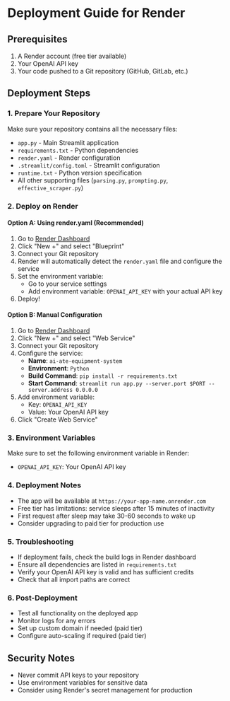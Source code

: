 # Deployment Guide for Render

## Prerequisites
1. A Render account (free tier available)
2. Your OpenAI API key
3. Your code pushed to a Git repository (GitHub, GitLab, etc.)

## Deployment Steps

### 1. Prepare Your Repository
Make sure your repository contains all the necessary files:
- `app.py` - Main Streamlit application
- `requirements.txt` - Python dependencies
- `render.yaml` - Render configuration
- `.streamlit/config.toml` - Streamlit configuration
- `runtime.txt` - Python version specification
- All other supporting files (`parsing.py`, `prompting.py`, `effective_scraper.py`)

### 2. Deploy on Render

#### Option A: Using render.yaml (Recommended)
1. Go to [Render Dashboard](https://dashboard.render.com/)
2. Click "New +" and select "Blueprint"
3. Connect your Git repository
4. Render will automatically detect the `render.yaml` file and configure the service
5. Set the environment variable:
   - Go to your service settings
   - Add environment variable: `OPENAI_API_KEY` with your actual API key
6. Deploy!

#### Option B: Manual Configuration
1. Go to [Render Dashboard](https://dashboard.render.com/)
2. Click "New +" and select "Web Service"
3. Connect your Git repository
4. Configure the service:
   - **Name**: `ai-ate-equipment-system`
   - **Environment**: `Python`
   - **Build Command**: `pip install -r requirements.txt`
   - **Start Command**: `streamlit run app.py --server.port $PORT --server.address 0.0.0.0`
5. Add environment variable:
   - Key: `OPENAI_API_KEY`
   - Value: Your OpenAI API key
6. Click "Create Web Service"

### 3. Environment Variables
Make sure to set the following environment variable in Render:
- `OPENAI_API_KEY`: Your OpenAI API key

### 4. Deployment Notes
- The app will be available at `https://your-app-name.onrender.com`
- Free tier has limitations: service sleeps after 15 minutes of inactivity
- First request after sleep may take 30-60 seconds to wake up
- Consider upgrading to paid tier for production use

### 5. Troubleshooting
- If deployment fails, check the build logs in Render dashboard
- Ensure all dependencies are listed in `requirements.txt`
- Verify your OpenAI API key is valid and has sufficient credits
- Check that all import paths are correct

### 6. Post-Deployment
- Test all functionality on the deployed app
- Monitor logs for any errors
- Set up custom domain if needed (paid tier)
- Configure auto-scaling if required (paid tier)

## Security Notes
- Never commit API keys to your repository
- Use environment variables for sensitive data
- Consider using Render's secret management for production 
